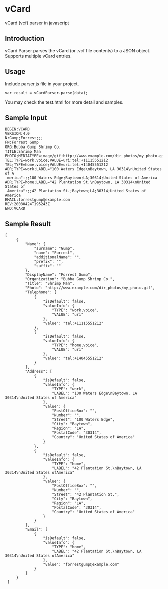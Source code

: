 # vCard

vCard (vcf) parser in javascript

## Introduction

vCard Parser parses the vCard (or .vcf file contents)  to a JSON object. Supports multiple vCard entries.

## Usage

Include parser.js file in your project.

    var result = vCardParser.parse(data);

You may check the test.html for more detail and samples.

## Sample Input

    BEGIN:VCARD
    VERSION:4.0
    N:Gump;Forrest;;;
    FN:Forrest Gump
    ORG:Bubba Gump Shrimp Co.
    TITLE:Shrimp Man
    PHOTO;MEDIATYPE=image/gif:http://www.example.com/dir_photos/my_photo.gif
    TEL;TYPE=work,voice;VALUE=uri:tel:+11115551212
    TEL;TYPE=home,voice;VALUE=uri:tel:+14045551212
    ADR;TYPE=work;LABEL="100 Waters Edge\nBaytown, LA 30314\nUnited States of A
     merica":;;100 Waters Edge;Baytown;LA;30314;United States of America
    ADR;TYPE=home;LABEL="42 Plantation St.\nBaytown, LA 30314\nUnited States of
     America":;;42 Plantation St.;Baytown;LA;30314;United States of America
    EMAIL:forrestgump@example.com
    REV:20080424T195243Z
    END:VCARD

## Sample Result

    [
         {
             "Name": {
                 "surname": "Gump",
                 "name": "Forrest",
                 "additionalName": "",
                 "prefix": "",
                 "suffix": ""
             },
             "DisplayName": "Forrest Gump",
             "Organization": "Bubba Gump Shrimp Co.",
             "Title": "Shrimp Man",
             "Photo": "http://www.example.com/dir_photos/my_photo.gif",
             "Telephone": [
                 {
                     "isDefault": false,
                     "valueInfo": {
                         "TYPE": "work,voice",
                         "VALUE": "uri"
                     },
                     "value": "tel:+11115551212"
                 },
                 {
                     "isDefault": false,
                     "valueInfo": {
                         "TYPE": "home,voice",
                         "VALUE": "uri"
                     },
                     "value": "tel:+14045551212"
                 }
             ],
             "Address": [
                 {
                     "isDefault": false,
                     "valueInfo": {
                         "TYPE": "work",
                         "LABEL": "100 Waters Edge\nBaytown, LA 30314\nUnited States of America"
                     },
                     "value": {
                         "PostOfficeBox": "",
                         "Number": "",
                         "Street": "100 Waters Edge",
                         "City": "Baytown",
                         "Region": "LA",
                         "PostalCode": "30314",
                         "Country": "United States of America"
                     }
                 },
                 {
                     "isDefault": false,
                     "valueInfo": {
                         "TYPE": "home",
                         "LABEL": "42 Plantation St.\nBaytown, LA 30314\nUnited States ofAmerica"
                     },
                     "value": {
                         "PostOfficeBox": "",
                         "Number": "",
                         "Street": "42 Plantation St.",
                         "City": "Baytown",
                         "Region": "LA",
                         "PostalCode": "30314",
                         "Country": "United States of America"
                     }
                 }
             ],
             "Email": [
                 {
                     "isDefault": false,
                     "valueInfo": {
                         "TYPE": "home",
                         "LABEL": "42 Plantation St.\nBaytown, LA 30314\nUnited States ofAmerica"
                     },
                     "value": "forrestgump@example.com"
                 }
             ]
         }
     ]
